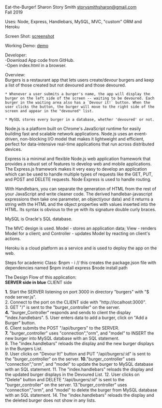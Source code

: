 Eat-the-Burger! Sharon Story Smith     storysmithsharon@gmail.com  
Fall 2019  

Uses: Node, Express, Handlebars, MySQL, MVC, "custom" ORM and Heroku  

Screen Shot:
    [screenshot](PrintScreen.jpg)  
    
Working Demo:
    [demo](https://mighty-castle-12131.herokuapp.com/)


Developer:   
    -Download App code from GitHub.  
    -Open index.html in a browser.  



Overview:  
Burgers is a restaurant app that lets users create/devour burgers and keep a list of those created but not devoured and those devoured.  

    * Whenever a user submits a burger's name, the app will display the burger on the left side of the screen -- waiting to be devoured. Each burger in the waiting area also has a `Devour it!` button. When the user clicks the button, the burger will move to the right side of the screen and appear in the "devoured" list.  

    * MySQL stores every burger in a database, whether 'devoured' or not.  


Node.js is a platform built on Chrome's JavaScript runtime for easily building fast and scalable network applications. Node.js uses an event-driven, non-blocking I/O model that makes it lightweight and efficient, perfect for data-intensive real-time applications that run across distributed devices.

Express is a minimal and flexible Node.js web application framework that provides a robust set of features to develop web and mobile applications. The Express.js framework makes it very easy to develop an application which can be used to handle multiple types of requests like the GET, PUT, and POST and DELETE requests. Node Express is used to handle routing.

With Handlebars, you can separate the generation of HTML from the rest of your JavaScript and write cleaner code. The derived handlebar-javascript expressions then take one parameter, an object(your data) and it returns a string with the HTML and the object properties with values inserted into the HTML. Its syntax is obvious to the ye with its signature double curly braces.

MySQL is Oracle's SQL database.

The MVC design is used. Model - stores an application data; View - renders Model for a client; and Controller - updates Model by reacting on client's actions.

Heroku is a cloud platform as a service and is used to deploy the app on the web.

 

Steps for academic Class:
  $npm - i   // this creates the package.json file with dependencies named
  $npm install express 
  $node install path 


The Design Flow of this application:  
**SERVER side in blue**    CLIENT side  

  **1.** Start the SERVER listening on port 3000 in directory "burgers" with "$ node server.js".  
              2. Connect to the port on the CLIENT side with "http://localhost:3000".  
              3. GET "/" is sent to the "burger_controller" on the server.   
  **4.** "burger_Controller" responds and sends to client the display "index.handlebars".
              5. User enters data to add a burger, click on "Add a Burger" button.   
              6. Client submits the POST "/api/burgers" to the SERVER.  
  **7.** "burger_controller" uses "connection","orm", and "model" to INSERT the new
                 burger into MySQL database with an SQL statement.  
              8. The "index.handlebars" reloads the display and the new burger
                  displays in the Burgers List.   
              9. User clicks on "Devour It!" button and PUT "/api/burgers/:id" is
                 sent to the "burger_controller" on the server. 
  **10.**"burger_controller" uses "connection","orm", and "model" to update the
                burger to MySQL database with an SQL statement.
              11. The "index.handlebars" reloads the display and the updated burger
                  displays in the Devoured List. 
              12. User clicks on "Delete" button and DELETE "/api/burgers/:id" is 
                  sent to the "burger_controller" on the server. 
              13."burger_controller" uses "connection","orm", and "model" to delete 
                  the burger from MySQL database with an SQL statement.
              14. The "index.handlebars" reloads the display and the deleted burger
                  does not show in any lists. 
              
